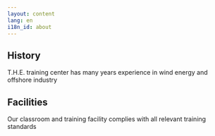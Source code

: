 ```yaml
---
layout: content
lang: en
i18n_id: about
---
```


## History

T.H.E. training center has many years experience in wind energy and offshore industry

## Facilities

Our classroom and training facility complies with all relevant training standards
